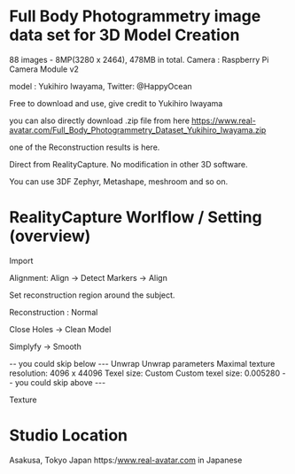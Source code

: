 
# Full Body Photogrammetry image data set for 3D Model Creation

88 images - 8MP(3280 x 2464), 478MB in total.
Camera : Raspberry Pi Camera Module v2 

model : Yukihiro Iwayama,  Twitter: @HappyOcean

Free to download and use, give credit to Yukihiro Iwayama

you can also directly download .zip file from here
https://www.real-avatar.com/Full_Body_Photogrammetry_Dataset_Yukihiro_Iwayama.zip

one of the Reconstruction results is here.

Direct from RealityCapture. No modification in other 3D software.

You can use 3DF Zephyr, Metashape, meshroom and so on.

# RealityCapture Worlflow / Setting (overview)

Import

Alignment: Align -> Detect Markers -> Align

Set reconstruction region around the subject.

Reconstruction : Normal

Close Holes -> Clean Model

Simplyfy -> Smooth

-- you could skip below ---
Unwrap
  Unwrap parameters
    Maximal texture resolution: 4096 x 44096
    Texel size: Custom
    Custom texel size: 0.005280
-- you could skip above ---    

Texture


# Studio Location 
Asakusa, Tokyo Japan
https:/www.real-avatar.com in Japanese
